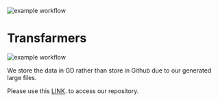 ![example workflow](https://custom-icon-badges.herokuapp.com/github/workflow/status/DenverCoder1/custom-icon-badges/Node.js%20CI?logo=check-circle-fill&logoColor=white)

# Transfarmers

![example workflow](https://github.com/PongthepGeo/Transfarmers/blob/master/icon/1691759.png)

We store the data in GD rather than store in Github due to our generated large files.

Please use this [LINK](https://drive.google.com/drive/folders/1JW5_IGL7pzX78VRpYRhmJxGuuzcDqamP?usp=sharing). to access our repository.